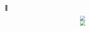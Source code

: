 ### 👋

<!--
- 🔭 I’m currently working on ...
- 🌱 I’m currently learning ...
- 👯 I’m looking to collaborate on ...
- 🤔 I’m looking for help with ...
- 💬 Ask me about ...
- 📫 How to reach me: ...
- 😄 Pronouns: ...
- ⚡ Fun fact: ...
-->

<div align="center">
  <img src="https://github-readme-stats.vercel.app/api?username=hardkoro&show_icons=true&include_all_commits=true" />
  <br />
  <img src="https://github-readme-stats.vercel.app/api/top-langs/?username=hardkoro" />
</div>
